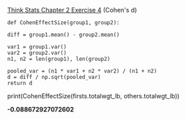 [Think Stats Chapter 2 Exercise 4](http://greenteapress.com/thinkstats2/html/thinkstats2003.html#toc24) (Cohen's d)

    def CohenEffectSize(group1, group2):
    
    diff = group1.mean() - group2.mean()

    var1 = group1.var()
    var2 = group2.var()
    n1, n2 = len(group1), len(group2)

    pooled_var = (n1 * var1 + n2 * var2) / (n1 + n2)
    d = diff / np.sqrt(pooled_var)
    return d

print(CohenEffectSize(firsts.totalwgt_lb, others.totalwgt_lb))

**-0.088672927072602**
